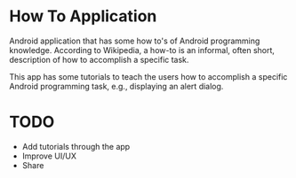 # How To Application
Android application that has some how to's of Android programming knowledge. 
According to Wikipedia, a how-to is an informal, often short, description of 
how to accomplish a specific task. 

This app has some tutorials to teach the users how to accomplish a specific
Android programming task, e.g., displaying an alert dialog.

# TODO
* Add tutorials through the app
* Improve UI/UX
* Share